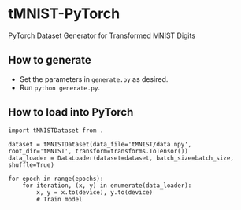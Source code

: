 # tMNIST-PyTorch
PyTorch Dataset Generator for Transformed MNIST Digits

## How to generate
- Set the parameters in `generate.py` as desired.
- Run `python generate.py`.

## How to load into PyTorch
```
import tMNISTDataset from .

dataset = tMNISTDataset(data_file='tMNIST/data.npy', root_dir='tMNIST', transform=transforms.ToTensor())
data_loader = DataLoader(dataset=dataset, batch_size=batch_size, shuffle=True)

for epoch in range(epochs):
    for iteration, (x, y) in enumerate(data_loader):
        x, y = x.to(device), y.to(device)
        # Train model
```
